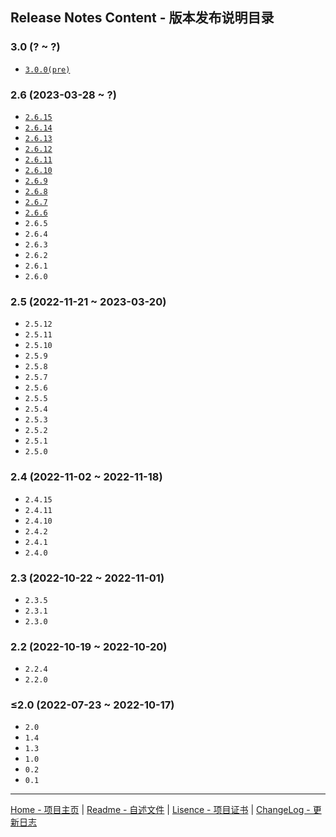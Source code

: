 Release Notes Content - 版本发布说明目录
---------------------------------------

### 3.0 (? ~ ?)

* [`3.0.0(pre)`](3.0.0/News.md)

### 2.6 (2023-03-28 ~ ?)

* [`2.6.15`](2.6.15/News.md)
* [`2.6.14`](2.6.14/News.md)
* [`2.6.13`](2.6.13/News.md)
* [`2.6.12`](2.6.12/News.md)
* [`2.6.11`](2.6.11/News.md)
* [`2.6.10`](2.6.10/News.md)
* [`2.6.9`](2.6.9/News.md)
* [`2.6.8`](2.6.8/News.md)
* [`2.6.7`](2.6.7/News.md)
* [`2.6.6`](2.6.6/News.md)
* `2.6.5`
* `2.6.4`
* `2.6.3`
* `2.6.2`
* `2.6.1`
* `2.6.0`

### 2.5 (2022-11-21 ~ 2023-03-20)

* `2.5.12`
* `2.5.11`
* `2.5.10`
* `2.5.9`
* `2.5.8`
* `2.5.7`
* `2.5.6`
* `2.5.5`
* `2.5.4`
* `2.5.3`
* `2.5.2`
* `2.5.1`
* `2.5.0`

### 2.4 (2022-11-02 ~ 2022-11-18)

* `2.4.15`
* `2.4.11`
* `2.4.10`
* `2.4.2`
* `2.4.1`
* `2.4.0`

### 2.3 (2022-10-22 ~ 2022-11-01)

* `2.3.5`
* `2.3.1`
* `2.3.0`

### 2.2 (2022-10-19 ~ 2022-10-20)

* `2.2.4`
* `2.2.0`

### ≤2.0 (2022-07-23 ~ 2022-10-17)

* `2.0`
* `1.4`
* `1.3`
* `1.0`
* `0.2`
* `0.1`

---
[Home - 项目主页](../../) | [Readme - 自述文件](../../README.md) | [Lisence - 项目证书](../../LICENSE.txt) | [ChangeLog - 更新日志](../../CHANGELOG.md)